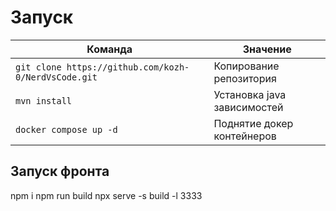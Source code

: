# Запуск

| Команда                                              | Значение                    |
| ---------------------------------------------------- | --------------------------- |
| `git clone https://github.com/kozh-0/NerdVsCode.git` | Копирование репозитория     |
| `mvn install`                                        | Установка java зависимостей |
| `docker compose up -d`                               | Поднятие докер контейнеров  |

## Запуск фронта

npm i
npm run build
npx serve -s build -l 3333
